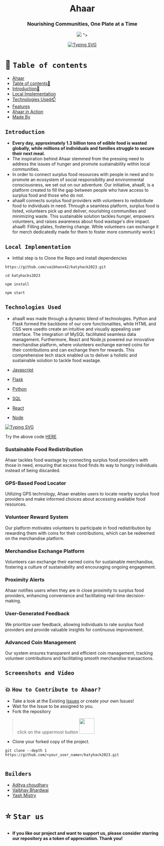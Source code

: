 



<div align="center"> 

# Ahaar 


### Nourishing Communities, One Plate at a Time
 


<p align="center">
<img   src="https://github.com/vaibhavx42/katyhack2023/assets/110530263/7d6e5d07-b99d-43ba-8967-c64e2483c10f">
">
</p>

  
 [![Typing SVG](https://readme-typing-svg.demolab.com?font=QUARTZO+&pause=1000&color=F72288&width=435&lines=Built+for+Katy+Youth+Hacks+2023)](https://git.io/typing-svg)
 
 
</div>


# 🧭 `Table of contents`

- [Ahaar](#-Ahaar)
- [Table of contents🧭 ](#-table-of-contents)
- [Introduction🚀](#Introduction)
- [Local Implementation](#-Local-Implementation-)
- [Technologies Used📫](#-Technologies-Used-)
- [Features](#Features)
- [Ahaar in Action](#Screenshots-and-Video)
- [Made By](#Builders)





## `Introduction`

- **Every day, approximately 1.3 billion tons of edible food is wasted globally, while millions of individuals and families struggle to secure their next meal.** 
- The inspiration behind Ahaar stemmed from the pressing need to address the issues of hunger and promote sustainability within local communities. 
- In order to connect surplus food resources with people in need and to promote an ecosystem of social responsibility and environmental consciousness, we set out on our adventure. Our initiative, ahaaR, is a platform created to fill the gap between people who have access to surplus food and those who do not.
- ahaaR connects surplus food providers with volunteers to redistribute food to individuals in need. Through a seamless platform, surplus food is listed, volunteers pick up and deliver, nourishing communities and minimizing waste. This sustainable solution tackles hunger, empowers volunteers, and raises awareness about food wastage's dire impact. ahaaR: Filling plates, fostering change. While volunteers can exchange it for merch dedicatedly made for them to foster more community work:)




## `Local Implementation`
- Intital step is to   Clone the Repo and install dependencies
 ```
https://github.com/vaibhavx42/katyhack2023.git

 ```
 ```
cd katyhacks2023
 ```
 ```
npm install
 ```

```
npm start
```


## `Technologies Used`
- ahaaR was made through a dynamic blend of technologies. Python and Flask formed the backbone of our core functionalities, while HTML and CSS were usedto create an intuitive and visually appealing user interface. The integration of MySQL facilitated seamless data management. Furthermore, React and Node.js powered our innovative merchandise platform, where volunteers exchange earned coins for their contributions and can exchange them for rewards. This comprehensive tech stack enabled us to deliver a holistic and sustainable solution to tackle food wastage.

- [Javascript](https://developer.mozilla.org/en-US/)
- [Flask](https://flask.palletsprojects.com/en/2.3.x/)
- [Python](https://docs.python.org/3/)
- [SQL](https://dev.mysql.com/doc/)
- [React](https://reactjs.org/docs/getting-started.html)
- [Node](https://nodejs.org/en/docs)

[![Typing SVG](https://readme-typing-svg.herokuapp.com?font=Fira+Code&pause=1000&width=435&lines=TRIAL+CODE++-+%22EXAMPLE123%22)](https://git.io/typing-svg)   

Try the above code [HERE](https://merchxstore.netlify.app/)

### Sustainable Food Redistribution
Ahaar tackles food wastage by connecting surplus food providers with those in need, ensuring that excess food finds its way to hungry individuals instead of being discarded.

### GPS-Based Food Locator
Utilizing GPS technology, Ahaar enables users to locate nearby surplus food providers and make informed choices about accessing available food resources.

### Volunteer Reward System
Our platform motivates volunteers to participate in food redistribution by rewarding them with coins for their contributions, which can be redeemed on the merchandise platform.

### Merchandise Exchange Platform
Volunteers can exchange their earned coins for sustainable merchandise, fostering a culture of sustainability and encouraging ongoing engagement.

### Proximity Alerts
Ahaar notifies users when they are in close proximity to surplus food providers, enhancing convenience and facilitating real-time decision-making.

### User-Generated Feedback
We prioritize user feedback, allowing individuals to rate surplus food providers and provide valuable insights for continuous improvement.

### Advanced Coin Management
Our system ensures transparent and efficient coin management, tracking volunteer contributions and facilitating smooth merchandise transactions.



## `Screenshots and Video`









## 💥 `How to Contribute to Ahaar?`

- Take a look at the Existing [Issues](https://github.com/vaibhavx42/katyhack2023/issues) or create your own Issues!
- Wait for the Issue to be assigned to you.
- Fork the repository
>click on the uppermost button <img src="https://github.com/Dynomin/FizzFruit/blob/main/.github/fork.png?raw=true" width=50>
- Clone your forked copy of the project.
```
git clone --depth 1 https://github.com/<your_user_name>/katyhack2023.git


```

## `Builders`
* [Aditya choudhary](https://vxibhxv.co)
* [Vaibhav Bhardwaj](https://vxibhxv.co)
* [Yash Mistry](https://github.com/yash240408)


# ⭐️ `Star us`
- **If you like our project and want to support us, please consider starring our repository as a token of appreciation. Thank you!**
